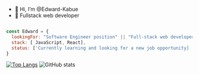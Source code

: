 - 👋 Hi, I’m @Edward-Kabue
- 👀 Fullstack web developer

```javascript

const Edward = {
  lookingFor: "Software Engineer position" || "Full-stack web developer",
  stack: [ JavaScript, React],
  status: ['Currently learning and looking for a new job opportunity]
}
 ```

[![Top Langs](https://github-readme-stats.vercel.app/api/top-langs/?username=Edward-Kabue)](https://github.com/anuraghazra/github-readme-stats) ![GitHub stats](https://github-readme-stats.vercel.app/api?username=Edward-Kabue&show_icons=true)  




